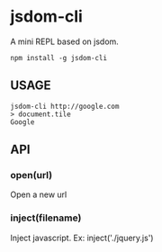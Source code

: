 jsdom-cli
=========

A mini REPL based on jsdom.

    npm install -g jsdom-cli

USAGE
-----

    jsdom-cli http://google.com
    > document.tile
    Google

API
---

### open(url)

Open a new url

### inject(filename)

Inject javascript. Ex: inject('./jquery.js')

